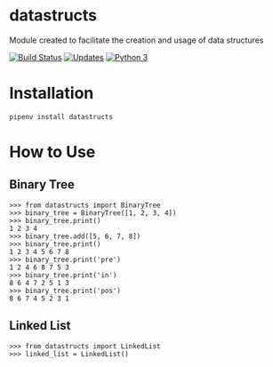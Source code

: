 # datastructs

Module created to facilitate the creation and usage of data structures

[![Build Status](https://travis-ci.com/BarthJr/datastructs.svg?branch=master)](https://travis-ci.com/BarthJr/datastructs)
[![Updates](https://pyup.io/repos/github/BarthJr/datastructs/shield.svg)](https://pyup.io/repos/github/BarthJr/datastructs/)
[![Python 3](https://pyup.io/repos/github/BarthJr/datastructs/python-3-shield.svg)](https://pyup.io/repos/github/BarthJr/datastructs/)


# Installation

```Python3
pipenv install datastructs
```

# How to Use
## Binary Tree

```Python3
>>> from datastructs import BinaryTree
>>> binary_tree = BinaryTree([1, 2, 3, 4])
>>> binary_tree.print()
1 2 3 4 
>>> binary_tree.add([5, 6, 7, 8])
>>> binary_tree.print()
1 2 3 4 5 6 7 8 
>>> binary_tree.print('pre')
1 2 4 6 8 7 5 3 
>>> binary_tree.print('in')
8 6 4 7 2 5 1 3 
>>> binary_tree.print('pos')
8 6 7 4 5 2 3 1 

```
## Linked List
```Python3
>>> from datastructs import LinkedList
>>> linked_list = LinkedList()

```
